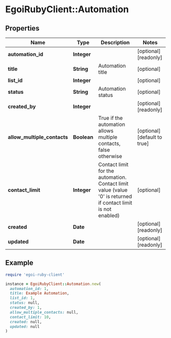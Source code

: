 # EgoiRubyClient::Automation

## Properties

| Name | Type | Description | Notes |
| ---- | ---- | ----------- | ----- |
| **automation_id** | **Integer** |  | [optional][readonly] |
| **title** | **String** | Automation title | [optional] |
| **list_id** | **Integer** |  | [optional] |
| **status** | **String** | Automation status | [optional] |
| **created_by** | **Integer** |  | [optional][readonly] |
| **allow_multiple_contacts** | **Boolean** | True if the automation allows multiple contacts, false otherwise | [optional][default to true] |
| **contact_limit** | **Integer** | Contact limit for the automation. Contact limit value (value &#39;0&#39; is returned if contact                                 limit is not enabled) | [optional] |
| **created** | **Date** |  | [optional][readonly] |
| **updated** | **Date** |  | [optional][readonly] |

## Example

```ruby
require 'egoi-ruby-client'

instance = EgoiRubyClient::Automation.new(
  automation_id: 1,
  title: Example Automation,
  list_id: 1,
  status: null,
  created_by: 1,
  allow_multiple_contacts: null,
  contact_limit: 10,
  created: null,
  updated: null
)
```

